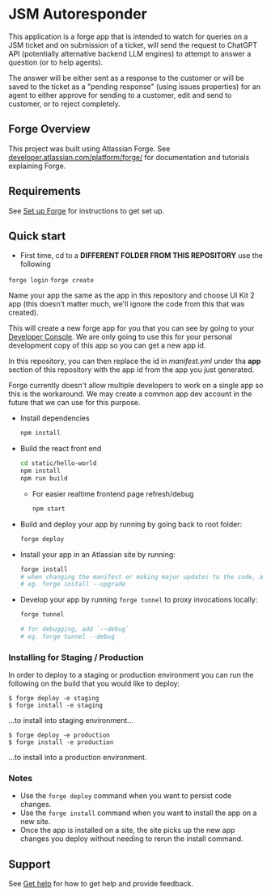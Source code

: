 # JSM Autoresponder

This application is a forge app that is intended to watch for queries on a JSM ticket and on submission of a ticket, will send the request to ChatGPT API (potentially alternative backend LLM engines) to attempt to answer a question (or to help agents).

The answer will be either sent as a response to the customer or will be saved to the ticket as a "pending response" (using issues properties) for an agent to either approve for sending to a customer, edit and send to customer, or to reject completely.

## Forge Overview

This project was built using Atlassian Forge. See [developer.atlassian.com/platform/forge/](https://developer.atlassian.com/platform/forge) for documentation and tutorials explaining Forge.

## Requirements

See [Set up Forge](https://developer.atlassian.com/platform/forge/set-up-forge/) for instructions to get set up.

## Quick start

- First time, cd to a **DIFFERENT FOLDER FROM THIS REPOSITORY** use the following

`forge login`
`forge create`

Name your app the same as the app in this repository and choose UI Kit 2 app (this doesn't matter much, we'll ignore the code from this that was created).

This will create a new forge app for you that you can see by going to your [Developer Console](https://developer.atlassian.com/console/myapps/). We are only going to use this for your personal development copy of this app so you can get a new app id.

In this repository, you can then replace the id in *manifest.yml* under tha **app** section of this repository with the app id from the app you just generated.

Forge currently doesn't allow multiple developers to work on a single app so this is the workaround. We may create a common app dev account in the future that we can use for this purpose.

- Install dependencies

  ```sh
  npm install
  ```

- Build the react front end

  ```sh
  cd static/hello-world
  npm install
  npm run build
  ```

  - For easier realtime frontend page refresh/debug

    ```sh
    npm start
    ```

- Build and deploy your app by running by going back to root folder:

  ```sh
  forge deploy
  ```

- Install your app in an Atlassian site by running:

  ```sh
  forge install
  # when changing the manifest or making major updates to the code, add `--upgrade`
  # eg. forge install --upgrade
  ```

- Develop your app by running `forge tunnel` to proxy invocations locally:

  ```sh
  forge tunnel

  # for debugging, add `--debug`
  # eg. forge tunnel --debug
  ```


### Installing for Staging / Production

In order to deploy to a staging or production environment you can run the following on the build that you would like to deploy:

```
$ forge deploy -e staging
$ forge install -e staging
```

...to install into staging environment...

```
$ forge deploy -e production
$ forge install -e production
```

...to install into a production environment.

### Notes

- Use the `forge deploy` command when you want to persist code changes.
- Use the `forge install` command when you want to install the app on a new site.
- Once the app is installed on a site, the site picks up the new app changes you deploy without needing to rerun the install command.

## Support

See [Get help](https://developer.atlassian.com/platform/forge/get-help/) for how to get help and provide feedback.
